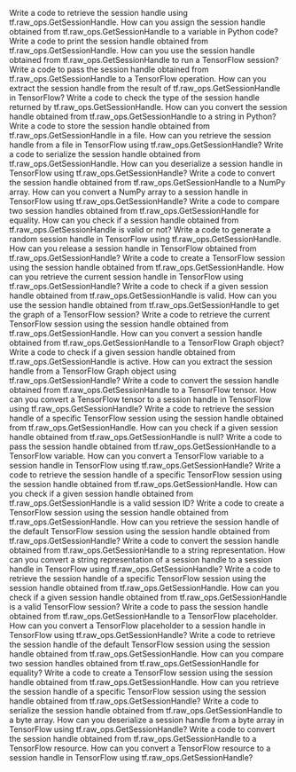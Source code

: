 Write a code to retrieve the session handle using tf.raw_ops.GetSessionHandle.
How can you assign the session handle obtained from tf.raw_ops.GetSessionHandle to a variable in Python code?
Write a code to print the session handle obtained from tf.raw_ops.GetSessionHandle.
How can you use the session handle obtained from tf.raw_ops.GetSessionHandle to run a TensorFlow session?
Write a code to pass the session handle obtained from tf.raw_ops.GetSessionHandle to a TensorFlow operation.
How can you extract the session handle from the result of tf.raw_ops.GetSessionHandle in TensorFlow?
Write a code to check the type of the session handle returned by tf.raw_ops.GetSessionHandle.
How can you convert the session handle obtained from tf.raw_ops.GetSessionHandle to a string in Python?
Write a code to store the session handle obtained from tf.raw_ops.GetSessionHandle in a file.
How can you retrieve the session handle from a file in TensorFlow using tf.raw_ops.GetSessionHandle?
Write a code to serialize the session handle obtained from tf.raw_ops.GetSessionHandle.
How can you deserialize a session handle in TensorFlow using tf.raw_ops.GetSessionHandle?
Write a code to convert the session handle obtained from tf.raw_ops.GetSessionHandle to a NumPy array.
How can you convert a NumPy array to a session handle in TensorFlow using tf.raw_ops.GetSessionHandle?
Write a code to compare two session handles obtained from tf.raw_ops.GetSessionHandle for equality.
How can you check if a session handle obtained from tf.raw_ops.GetSessionHandle is valid or not?
Write a code to generate a random session handle in TensorFlow using tf.raw_ops.GetSessionHandle.
How can you release a session handle in TensorFlow obtained from tf.raw_ops.GetSessionHandle?
Write a code to create a TensorFlow session using the session handle obtained from tf.raw_ops.GetSessionHandle.
How can you retrieve the current session handle in TensorFlow using tf.raw_ops.GetSessionHandle?
Write a code to check if a given session handle obtained from tf.raw_ops.GetSessionHandle is valid.
How can you use the session handle obtained from tf.raw_ops.GetSessionHandle to get the graph of a TensorFlow session?
Write a code to retrieve the current TensorFlow session using the session handle obtained from tf.raw_ops.GetSessionHandle.
How can you convert a session handle obtained from tf.raw_ops.GetSessionHandle to a TensorFlow Graph object?
Write a code to check if a given session handle obtained from tf.raw_ops.GetSessionHandle is active.
How can you extract the session handle from a TensorFlow Graph object using tf.raw_ops.GetSessionHandle?
Write a code to convert the session handle obtained from tf.raw_ops.GetSessionHandle to a TensorFlow tensor.
How can you convert a TensorFlow tensor to a session handle in TensorFlow using tf.raw_ops.GetSessionHandle?
Write a code to retrieve the session handle of a specific TensorFlow session using the session handle obtained from tf.raw_ops.GetSessionHandle.
How can you check if a given session handle obtained from tf.raw_ops.GetSessionHandle is null?
Write a code to pass the session handle obtained from tf.raw_ops.GetSessionHandle to a TensorFlow variable.
How can you convert a TensorFlow variable to a session handle in TensorFlow using tf.raw_ops.GetSessionHandle?
Write a code to retrieve the session handle of a specific TensorFlow session using the session handle obtained from tf.raw_ops.GetSessionHandle.
How can you check if a given session handle obtained from tf.raw_ops.GetSessionHandle is a valid session ID?
Write a code to create a TensorFlow session using the session handle obtained from tf.raw_ops.GetSessionHandle.
How can you retrieve the session handle of the default TensorFlow session using the session handle obtained from tf.raw_ops.GetSessionHandle?
Write a code to convert the session handle obtained from tf.raw_ops.GetSessionHandle to a string representation.
How can you convert a string representation of a session handle to a session handle in TensorFlow using tf.raw_ops.GetSessionHandle?
Write a code to retrieve the session handle of a specific TensorFlow session using the session handle obtained from tf.raw_ops.GetSessionHandle.
How can you check if a given session handle obtained from tf.raw_ops.GetSessionHandle is a valid TensorFlow session?
Write a code to pass the session handle obtained from tf.raw_ops.GetSessionHandle to a TensorFlow placeholder.
How can you convert a TensorFlow placeholder to a session handle in TensorFlow using tf.raw_ops.GetSessionHandle?
Write a code to retrieve the session handle of the default TensorFlow session using the session handle obtained from tf.raw_ops.GetSessionHandle.
How can you compare two session handles obtained from tf.raw_ops.GetSessionHandle for equality?
Write a code to create a TensorFlow session using the session handle obtained from tf.raw_ops.GetSessionHandle.
How can you retrieve the session handle of a specific TensorFlow session using the session handle obtained from tf.raw_ops.GetSessionHandle?
Write a code to serialize the session handle obtained from tf.raw_ops.GetSessionHandle to a byte array.
How can you deserialize a session handle from a byte array in TensorFlow using tf.raw_ops.GetSessionHandle?
Write a code to convert the session handle obtained from tf.raw_ops.GetSessionHandle to a TensorFlow resource.
How can you convert a TensorFlow resource to a session handle in TensorFlow using tf.raw_ops.GetSessionHandle?